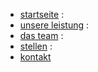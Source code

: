 * [startseite](./) :
* [unsere leistung](unsere_leistung) :
* [das team](das_team) :
* [stellen](stellen) :
* [kontakt](kontakt)

